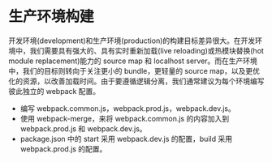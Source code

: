 # 生产环境构建

开发环境(development)和生产环境(production)的构建目标差异很大。在开发环境中，我们需要具有强大的、具有实时重新加载(live reloading)或热模块替换(hot module replacement)能力的 source map 和 localhost server。而在生产环境中，我们的目标则转向于关注更小的 bundle，更轻量的 source map，以及更优化的资源，以改善加载时间。由于要遵循逻辑分离，我们通常建议为每个环境编写彼此独立的 webpack 配置。

- 编写 webpack.common.js，webpack.prod.js，webpack.dev.js。
- 使用 webpack-merge，来将 webpack.common.js 的内容加入到 webpack.prod.js 和 webpack.dev.js。
- package.json 中的 start 采用 webpack.dev.js 的配置，build 采用 webpack.prod.js 的配置。
